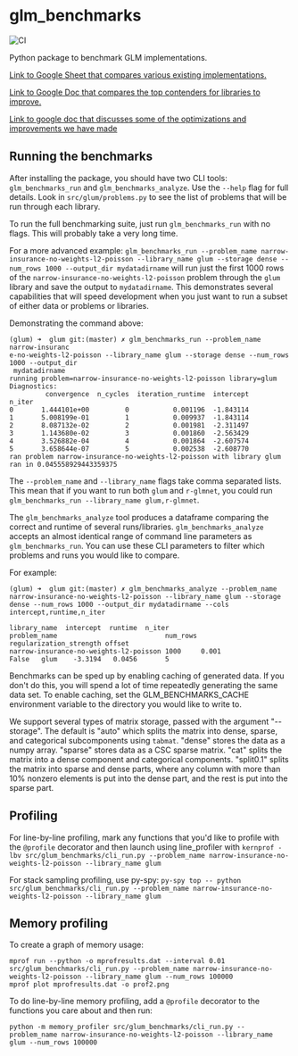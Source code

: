 # glm_benchmarks

![CI](https://github.com/Quantco/glm_benchmarks/workflows/CI/badge.svg)

Python package to benchmark GLM implementations. 

[Link to Google Sheet that compares various existing implementations.](https://docs.google.com/spreadsheets/d/1C-n3YTzPR47Sf8M04eEaX4RbNomM13dk_BZaPHGgWXg/edit)

[Link to Google Doc that compares the top contenders for libraries to improve.](https://docs.google.com/document/d/1hjmagUAS-NkUnD1r9Oyc8yL5NpeLHUyxprAIWWaVNAs/edit)

[Link to google doc that discusses some of the optimizations and improvements we have made](https://docs.google.com/document/d/1wd6_bV9OUFjqc9WGtELDJ1Kdv1jrrticivd50POTeqo/edit)


## Running the benchmarks

After installing the package, you should have two CLI tools: `glm_benchmarks_run` and `glm_benchmarks_analyze`. Use the `--help` flag for full details. Look in `src/glum/problems.py` to see the list of problems that will be run through each library.

To run the full benchmarking suite, just run `glm_benchmarks_run` with no flags. This will probably take a very long time.

For a more advanced example: `glm_benchmarks_run --problem_name narrow-insurance-no-weights-l2-poisson --library_name glum --storage dense --num_rows 1000 --output_dir mydatadirname` will run just the first 1000 rows of the `narrow-insurance-no-weights-l2-poisson` problem through the `glum` library and save the output to `mydatadirname`. This demonstrates several capabilities that will speed development when you just want to run a subset of either data or problems or libraries. 

Demonstrating the command above:
```
(glum) ➜  glum git:(master) ✗ glm_benchmarks_run --problem_name narrow-insuranc
e-no-weights-l2-poisson --library_name glum --storage dense --num_rows 1000 --output_dir
 mydatadirname
running problem=narrow-insurance-no-weights-l2-poisson library=glum
Diagnostics:
         convergence  n_cycles  iteration_runtime  intercept
n_iter                                                      
0       1.444101e+00         0           0.001196  -1.843114
1       5.008199e-01         1           0.009937  -1.843114
2       8.087132e-02         2           0.001981  -2.311497
3       1.143680e-02         3           0.001860  -2.563429
4       3.526882e-04         4           0.001864  -2.607574
5       3.658644e-07         5           0.002538  -2.608770
ran problem narrow-insurance-no-weights-l2-poisson with library glum
ran in 0.045558929443359375
```

The `--problem_name` and `--library_name` flags take comma separated lists. This mean that if you want to run both `glum` and `r-glmnet`, you could run `glm_benchmarks_run --library_name glum,r-glmnet`.

The `glm_benchmarks_analyze` tool produces a dataframe comparing the correct and runtime of several runs/libraries. `glm_benchmarks_analyze` accepts an almost identical range of command line parameters as `glm_benchmarks_run`. You can use these CLI parameters to filter which problems and runs you would like to compare. 

For example:
```
(glum) ➜  glum git:(master) ✗ glm_benchmarks_analyze --problem_name narrow-insurance-no-weights-l2-poisson --library_name glum --storage dense --num_rows 1000 --output_dir mydatadirname --cols intercept,runtime,n_iter
                                                                                 library_name  intercept  runtime  n_iter
problem_name                           num_rows regularization_strength offset                                           
narrow-insurance-no-weights-l2-poisson 1000     0.001                   False   glum    -3.3194   0.0456       5
```

Benchmarks can be sped up by enabling caching of generated data. If you don't do this, you will spend a lot of time repeatedly generating the same data set. To enable caching, set the GLM_BENCHMARKS_CACHE environment variable to the directory you would like to write to.

We support several types of matrix storage, passed with the argument "--storage". The default is "auto" which splits the matrix into dense, sparse, and categorical subcomponents using `tabmat`. "dense" stores the data as a numpy array. "sparse" stores data as a CSC sparse matrix. "cat" splits the matrix into a dense component and categorical components. "split0.1" splits the matrix into sparse and dense parts, where any column with more than 10% nonzero elements is put into the dense part, and the rest is put into the sparse part.

## Profiling

For line-by-line profiling, mark any functions that you'd like to profile with the `@profile` decorator and then launch using line_profiler with `kernprof -lbv src/glum_benchmarks/cli_run.py --problem_name narrow-insurance-no-weights-l2-poisson --library_name glum`

For stack sampling profiling, use py-spy: `py-spy top -- python src/glum_benchmarks/cli_run.py --problem_name narrow-insurance-no-weights-l2-poisson --library_name glum`

## Memory profiling

To create a graph of memory usage:
```
mprof run --python -o mprofresults.dat --interval 0.01 src/glum_benchmarks/cli_run.py --problem_name narrow-insurance-no-weights-l2-poisson --library_name glum --num_rows 100000
mprof plot mprofresults.dat -o prof2.png
```

To do line-by-line memory profiling, add a `@profile` decorator to the functions you care about and then run:
```
python -m memory_profiler src/glum_benchmarks/cli_run.py --problem_name narrow-insurance-no-weights-l2-poisson --library_name glum --num_rows 100000
```
